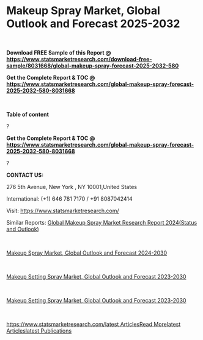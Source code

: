 <h1>Makeup Spray Market, Global Outlook and Forecast 2025-2032</h1><br/><p><strong>Download FREE Sample of this Report @ <a href="https://www.statsmarketresearch.com/download-free-sample/8031668/global-makeup-spray-forecast-2025-2032-580">https://www.statsmarketresearch.com/download-free-sample/8031668/global-makeup-spray-forecast-2025-2032-580</a></strong></p>
 
 
 
 <div><b>Get the Complete Report & TOC @ <a href="https://www.statsmarketresearch.com/global-makeup-spray-forecast-2025-2032-580-8031668">https://www.statsmarketresearch.com/global-makeup-spray-forecast-2025-2032-580-8031668</a></b></div>
 
 
 
 <p><br />
 
 <b>Table of content</b></p>
 
 
 
 <p>? </p>
 
 
 
 <div><b>Get the Complete Report & TOC @ <a href="https://www.statsmarketresearch.com/global-makeup-spray-forecast-2025-2032-580-8031668">https://www.statsmarketresearch.com/global-makeup-spray-forecast-2025-2032-580-8031668</a></b></div>
 
 
 
 <p>? </p>
 
 
 
 <p><b>CONTACT US:</b><br />
 
 276 5th Avenue, New York , NY 10001,United States<br />
 
 International: (+1) 646 781 7170 / +91 8087042414<br />
 
 Visit: <a href="https://www.statsmarketresearch.com/">https://www.statsmarketresearch.com/</a><br />
 
 Similar Reports: <a href="https://www.statsmarketresearch.com/global-makeup-spray-forecast-2025-2032-580-8031668">Global Makeup Spray Market Research Report 2024(Status and Outlook)</a><br />
 
 <br />
 
 <a href="https://www.statsmarketresearch.com/global-makeup-spray-forecast-2025-2032-580-8031668">Makeup Spray Market, Global Outlook and Forecast 2024-2030</a><br />
 
 <br />
 
 <a href="https://www.statsmarketresearch.com/global-makeup-spray-forecast-2025-2032-580-8031668">Makeup Setting Spray Market, Global Outlook and Forecast 2023-2030</a><br />
 
 <br />
 
 <a href="https://www.statsmarketresearch.com/global-makeup-spray-forecast-2025-2032-580-8031668">Makeup Setting Spray Market, Global Outlook and Forecast 2023-2030</a><br />
 
 <br />
 
 <a href="https://gyeongbokgung.com">https://www.statsmarketresearch.com/</a><a href="https://hallyeomaritime.com">latest Articles</a><a href="https://jingwansa.com">Read More</a><a href="https://nguoiviet.jp/">latest Articles</a><a href="https://www.intelmarketresearch.com/">latest Publications</a></p>